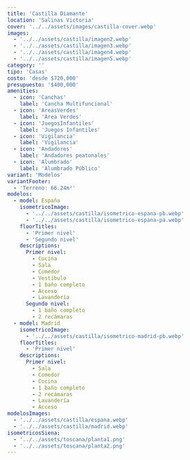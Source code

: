 ```yaml
---
title: 'Castilla Diamante'
location: 'Salinas Victoria'
cover: '../../assets/images/castilla-cover.webp'
images:
  - '../../assets/castilla/imagen2.webp'
  - '../../assets/castilla/imagen3.webp'
  - '../../assets/castilla/imagen4.webp'
  - '../../assets/castilla/imagen5.webp'
category: ''
tipo: 'Casas'
costo: 'desde $720,000'
presupuesto: '$400,000'
amenities:
  - icon: 'Canchas'
    label: 'Cancha Multifuncional'
  - icon: 'AreasVerdes'
    label: 'Área Verdes'
  - icon: 'JuegosInfantiles'
    label: 'Juegos Infantiles'
  - icon: 'Vigilancia'
    label: 'Vigilancia'
  - icon: 'Andadores'
    label: 'Andadores peatonales'
  - icon: 'Alumbrado'
    label: 'Alumbrado Público'
variant: 'Modelos'
variantFooter:
  - 'Terreno: 66.24m²'
modelos:
  - model: España
    isometricoImage:
      - '../../assets/castilla/isometrico-espana-pb.webp'
      - '../../assets/castilla/isometrico-espana-pa.webp'
    floorTitles:
      - 'Primer nivel'
      - 'Segundo nivel'
    descriptions:
      Primer nivel:
        - Cocina
        - Sala
        - Comedor
        - Vestíbulo
        - 1 baño completo
        - Acceso
        - Lavandería
      Segundo nivel:
        - 1 baño completo
        - 2 recámaras
  - model: Madrid
    isometricoImage:
      - '../../assets/castilla/isometrico-madrid-pb.webp'
    floorTitles:
      - 'Primer nivel'
    descriptions:
      Primer nivel:
        - Sala
        - Comedor
        - Cocina
        - 1 baño completo
        - 2 recámaras
        - Lavandería
        - Acceso
modelosImages:
  - '../../assets/castilla/espana.webp'
  - '../../assets/castilla/madrid.webp'
isometricosSiena:
  - '../../assets/toscana/planta1.png'
  - '../../assets/toscana/planta2.png'
---
```

